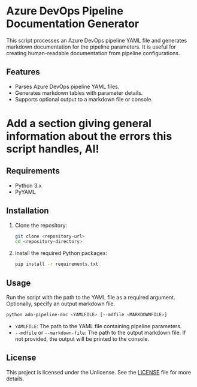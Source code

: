 # Azure DevOps Pipeline Documentation Generator

This script processes an Azure DevOps pipeline YAML file and generates markdown documentation for the pipeline parameters. It is useful for creating human-readable documentation from pipeline configurations.

## Features

- Parses Azure DevOps pipeline YAML files.
- Generates markdown tables with parameter details.
- Supports optional output to a markdown file or console.

# Add a section giving general information about the errors this script handles, AI!

## Requirements

- Python 3.x
- PyYAML

## Installation

1. Clone the repository:

   ```bash
   git clone <repository-url>
   cd <repository-directory>
   ```

2. Install the required Python packages:

   ```bash
   pip install -r requirements.txt
   ```

## Usage

Run the script with the path to the YAML file as a required argument. Optionally, specify an output markdown file.

```bash
python ado-pipeline-doc <YAMLFILE> [--mdfile <MARKDOWNFILE>]
```

- `YAMLFILE`: The path to the YAML file containing pipeline parameters.
- `--mdfile` or `--markdown-file`: The path to the output markdown file. If not provided, the output will be printed to the console.

## License

This project is licensed under the Unlicense. See the [LICENSE](LICENSE) file for more details.
